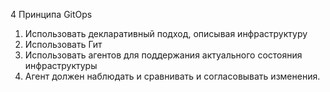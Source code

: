 4 Принципа GitOps
1) Использовать декларативный подход, описывая инфраструктуру
2) Использовать Гит
3) Использовать агентов для поддержания актуального состояния инфраструктуры
4) Агент должен наблюдать и сравнивать и согласовывать изменения.
